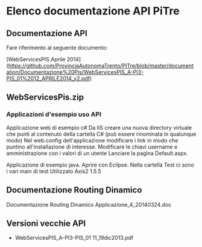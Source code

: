 # Elenco documentazione API PiTre

## Documentazione API 
Fare riferimento al seguente documento:

[WebServicesPIS Aprile 2014] (https://github.com/ProvinciaAutonomaTrento/PITre/blob/master/documentation/Documentazione%20Pis/WebServicesPIS_A-PI3-PIS_01%2012_APRILE2014_v2.pdf)

## WebServicesPis.zip

### Applicazioni d'esempio uso API

Applicazione web di esempio c#
Da IIS creare una nuova directory virtuale che punti al contenuto della cartella C# (può essere rinominata in qualunque modo)
Nel web.config dell'applicazione modificare i link in modo che puntino all'installazione di interesse.
Modificare le chiavi username e amministrazione con i valori di un utente
Lanciare la pagina Default.aspx.

Applicazione di esempio java.
Aprire con Eclipse. Nella cartella Test ci sono i vari main di test
Utilizzato Axis2 1.5.5

## Documentazione Routing Dinamico 
Documentazione Routing Dinamico Applicazione_4_20140324.doc


## Versioni vecchie API
* WebServicesPIS_A-PI3-PIS_01 11_19dic2013.pdf


